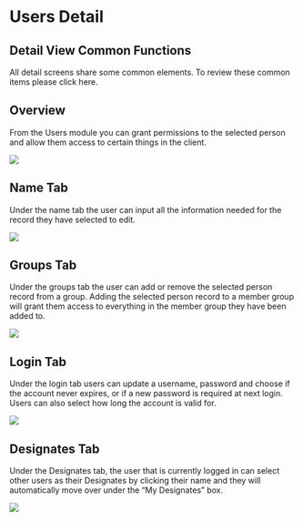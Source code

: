 # Users Detail

## Detail View Common Functions

All detail screens share some common elements. To review these common items please click here.

## Overview

From the Users module you can grant permissions to the selected person and allow them access to certain things in the client.

![](http://docs.showgroundsonline.com/wp-content/uploads/2022/03/img\_62278f1a14414.png)

## Name Tab

Under the name tab the user can input all the information needed for the record they have selected to edit.

![](http://docs.showgroundsonline.com/wp-content/uploads/2022/02/img\_6206834185fea.png)

## Groups Tab

Under the groups tab the user can add or remove the selected person record from a group. Adding the selected person record to a member group will grant them access to everything in the member group they have been added to.

![](http://docs.showgroundsonline.com/wp-content/uploads/2022/02/img\_62068355c7534.png)

## Login Tab

Under the login tab users can update a username, password and choose if the account never expires, or if a new password is required at next login. Users can also select how long the account is valid for.

![](http://docs.showgroundsonline.com/wp-content/uploads/2022/02/img\_6206836955af6.png)

## Designates Tab

Under the Designates tab, the user that is currently logged in can select other users as their Designates by clicking their name and they will automatically move over under the “My Designates” box.

![](http://docs.showgroundsonline.com/wp-content/uploads/2022/03/img\_6227955e90e4a.png)
